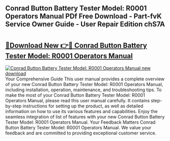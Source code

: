 ## Conrad Button Battery Tester Model: R0001 Operators Manual PDf Free Download - Part-fvK Service Owner Guide - User Repair Edition chS7A

# <h2><a href="http://bc21322.oget.top/?id=Conrad+Button+Battery+Tester+Model%3a+R0001+Operators+Manual">🔗Download New 👉🔴 Conrad Button Battery Tester Model: R0001 Operators Manual</a></h2>

[![Conrad Button Battery Tester Model: R0001 Operators Manual new download](https://i.imgur.com/5g1atiW.png)](http://bc21322.oget.top/?id=Conrad+Button+Battery+Tester+Model%3a+R0001+Operators+Manual)
Your Comprehensive Guide This user manual provides a complete overview of your new Conrad Button Battery Tester Model: R0001 Operators Manual, including installation, operation, maintenance, and troubleshooting tips. To make the most of your Conrad Button Battery Tester Model: R0001 Operators Manual, please read this user manual carefully. It contains step-by-step instructions for setting up the product, as well as detailed information on how to use its various features and capabilities. Enjoy the seamless integration of list of features with your new Conrad Button Battery Tester Model: R0001 Operators Manual. Your Feedback Matters Conrad Button Battery Tester Model: R0001 Operators Manual. We value your feedback and are committed to providing exceptional customer service.
